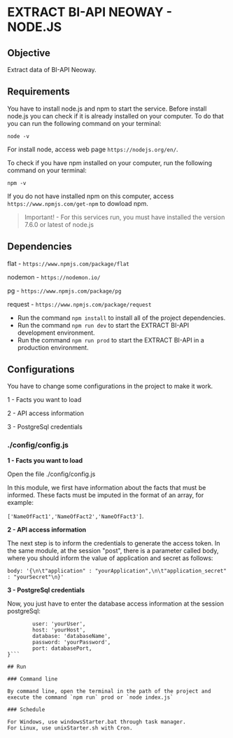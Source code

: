 # EXTRACT BI-API NEOWAY - NODE.JS

## Objective

Extract data of BI-API Neoway.

## Requirements

You have to install node.js and npm to start the service.
Before install node.js you can check if it is already installed on your computer.
To do that you can run the following command on your terminal:

`node -v`

For install node, access web page `https://nodejs.org/en/`. 

To check if you have npm installed on your computer, run the following command on your terminal:

`npm -v`

If you do not have installed npm on this computer, access `https://www.npmjs.com/get-npm` to dowload npm.

> Important! - For this services run, you must have installed the version 7.6.0 or latest of node.js

## Dependencies

flat - ```https://www.npmjs.com/package/flat```

nodemon - ```https://nodemon.io/```

pg - ```https://www.npmjs.com/package/pg```

request - ```https://www.npmjs.com/package/request```

- Run the command `npm install` to install all of the project dependencies.
- Run the command `npm run dev` to start the EXTRACT BI-API development environment.
- Run the command `npm run prod` to start the EXTRACT BI-API in a production environment.

## Configurations

You have to change some configurations in the project to make it work.

1 - Facts you want to load

2 - API access information

3 - PostgreSql credentials


### ./config/config.js

**1 - Facts you want to load**

Open the file ./config/config.js

In this module, we first have information about the facts that must be informed. These facts must be imputed in the format of an array, for example: 

`['NameOfFact1','NameOfFact2','NameOfFact3']`.


**2 - API access information**

The next step is to inform the credentials to generate the access token. In the same module, at the session "post", there is a parameter called body, where you should inform the value of application and secret as follows:

`body: '{\n\t"application" : "yourApplication",\n\t"application_secret" : "yourSecret"\n}'`

**3 - PostgreSql credentials**

Now, you just have to enter the database access information at the session postgreSql:

```postgreSql : {
        user: 'yourUser',
        host: 'yourHost',
        database: 'databaseName',
        password: 'yourPassword',
        port: databasePort,
}```

## Run

### Command line

By command line, open the terminal in the path of the project and execute the command `npm run` prod or `node index.js`

### Schedule

For Windows, use windowsStarter.bat through task manager.
For Linux, use unixStarter.sh with Cron.